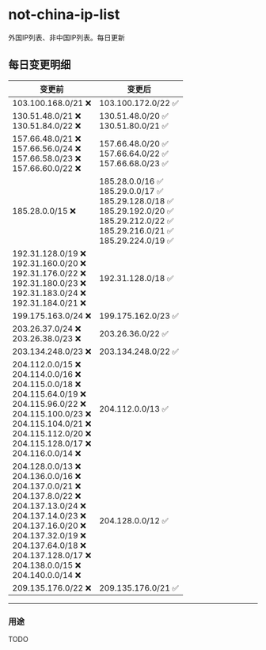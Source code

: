 # not-china-ip-list
外国IP列表、非中国IP列表。每日更新

每日变更明细
--------------------
|  变更前   | 变更后 |
|  ----  | ----  |
|  103.100.168.0/21 :x:  | 103.100.172.0/22 :white_check_mark: | 
|  130.51.48.0/21 :x: <br> 130.51.84.0/22 :x: <br> | 130.51.48.0/20 :white_check_mark: <br> 130.51.80.0/21 :white_check_mark: <br>  | 
|  157.66.48.0/21 :x: <br> 157.66.56.0/24 :x: <br> 157.66.58.0/23 :x: <br> 157.66.60.0/22 :x: <br> | 157.66.48.0/20 :white_check_mark: <br> 157.66.64.0/22 :white_check_mark: <br> 157.66.68.0/23 :white_check_mark: <br>  | 
|  185.28.0.0/15 :x:  | 185.28.0.0/16 :white_check_mark: <br> 185.29.0.0/17 :white_check_mark: <br> 185.29.128.0/18 :white_check_mark: <br> 185.29.192.0/20 :white_check_mark: <br> 185.29.212.0/22 :white_check_mark: <br> 185.29.216.0/21 :white_check_mark: <br> 185.29.224.0/19 :white_check_mark: <br>  | 
|  192.31.128.0/19 :x: <br> 192.31.160.0/20 :x: <br> 192.31.176.0/22 :x: <br> 192.31.180.0/23 :x: <br> 192.31.183.0/24 :x: <br> 192.31.184.0/21 :x: <br> | 192.31.128.0/18 :white_check_mark: | 
|  199.175.163.0/24 :x:  | 199.175.162.0/23 :white_check_mark: | 
|  203.26.37.0/24 :x: <br> 203.26.38.0/23 :x: <br> | 203.26.36.0/22 :white_check_mark: | 
|  203.134.248.0/23 :x:  | 203.134.248.0/22 :white_check_mark: | 
|  204.112.0.0/15 :x: <br> 204.114.0.0/16 :x: <br> 204.115.0.0/18 :x: <br> 204.115.64.0/19 :x: <br> 204.115.96.0/22 :x: <br> 204.115.100.0/23 :x: <br> 204.115.104.0/21 :x: <br> 204.115.112.0/20 :x: <br> 204.115.128.0/17 :x: <br> 204.116.0.0/14 :x: <br> | 204.112.0.0/13 :white_check_mark: | 
|  204.128.0.0/13 :x: <br> 204.136.0.0/16 :x: <br> 204.137.0.0/21 :x: <br> 204.137.8.0/22 :x: <br> 204.137.13.0/24 :x: <br> 204.137.14.0/23 :x: <br> 204.137.16.0/20 :x: <br> 204.137.32.0/19 :x: <br> 204.137.64.0/18 :x: <br> 204.137.128.0/17 :x: <br> 204.138.0.0/15 :x: <br> 204.140.0.0/14 :x: <br> | 204.128.0.0/12 :white_check_mark: | 
|  209.135.176.0/22 :x:  | 209.135.176.0/21 :white_check_mark: | 

--------------------
### 用途
TODO
